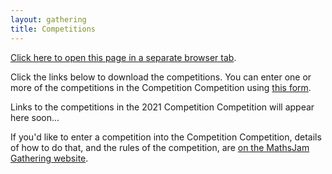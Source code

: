 ```yaml
---
layout: gathering
title: Competitions
---
```


<a href="https://www.mathsjam.com/gathering/uk/competitions" target="_blank">Click here to open this page in a separate browser tab</a>.

Click the links below to download the competitions. You can enter one or more of the competitions in the Competition Competition using <a href="https://docs.google.com/forms/d/e/1FAIpQLScBY4MeIxgRAN8gAJXTU5XuVrsqDR393VU1hXtkd9F9RO7hMg/viewform?usp=sf_link">this form</a>.

Links to the competitions in the 2021 Competition Competition will appear here soon...

If you'd like to enter a competition into the Competition Competition, details of how to do that, and the rules of the competition, are <a href="https://www.solipsys.co.uk/cgi-bin/MJ_Wiki.py?CompetitionCompetition" target="_blank">on the MathsJam Gathering website</a>.
